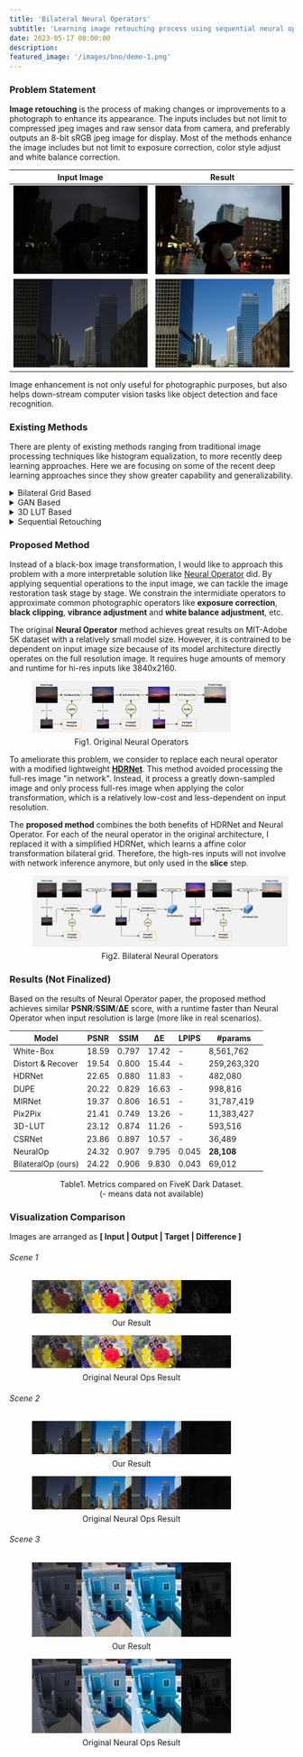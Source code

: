 ```yaml
---
title: 'Bilateral Neural Operators'
subtitle: 'Learning image retouching process using sequential neural operators in bilateral space.'
date: 2023-05-17 00:00:00
description: 
featured_image: '/images/bno/demo-1.png'
---
```


### Problem Statement
**Image retouching** is the process of making changes or improvements to a photograph to enhance its appearance. The inputs includes but not limit to compressed jpeg images and raw sensor data from camera, and preferably outputs an 8-bit sRGB jpeg image for display. Most of the methods enhance the image includes but not limit to exposure correction, color style adjust and white balance correction.

Input Image      |  Result
:-------------------------:|:-------------------------:
![](/images/bno/demo-1-in.png)   |  ![](/images/bno/demo-1-out.png)
![](/images/bno/demo-2-in.png)   |  ![](/images/bno/demo-2-out.png)

<!-- <figure style="width:70%">
  <img src="/images/bno/demo-1.png" alt="demo-1"/>
  <center>
  <figcaption style="margin-top:5px">Input Image | Output Image </figcaption>
  </center>
</figure>

<figure style="width:70%">
  <img src="/images/bno/demo-2.png" alt="demo-2"/>
  <center>
  <figcaption style="margin-top:5px">Input Image | Output Image </figcaption>
  </center>
</figure> -->

Image enhancement is not only useful for photographic purposes, but also helps down-stream computer vision tasks like object detection and face recognition.

### Existing Methods
There are plenty of existing methods ranging from traditional image processing techniques like histogram equalization, to more recently deep learning approaches. Here we are focusing on some of the recent deep learning approaches since they show greater capability and generalizability.

<details markdown="1"><summary>Bilateral Grid Based</summary>

<a name="HDRNetTag"></a>

[HDRNet](https://groups.csail.mit.edu/graphics/hdrnet/) originated from the technique (or data structure) named **Bilateral Grid**. Comparing to processing full resolution image, processing in bilateral space is faster and edge-aware. Bilateral grid is predicted using downsampled image (thus faster), and final output is [sliced](https://people.csail.mit.edu/sparis/publi/2007/siggraph/Chen_07_Bilateral_Grid.pdf) from the predicted grid using the full-res image to produce, without needing to feed the full-res image into the network. The benefit of this bilateral grid based approach is that it works fast and the runtime is less dependent on the input resolution.

</details>

<details markdown="1"><summary>GAN Based</summary>

GAN-based approach like [Pix2Pix](https://phillipi.github.io/pix2pix/) are really powerful for image generation or style transfer, but it lacks the capability to generate a visually smooth image. The results often comes with artifacts and it is generally unacceptable for photography applications. In addition, the model size of generative model is often large and cannot achieve real-time.

</details>

<details markdown="1"><summary>3D LUT Based</summary>

LUT-based approaches like [AdaInt](https://arxiv.org/pdf/2204.13983.pdf) and [3D LUT](https://arxiv.org/pdf/2009.14468.pdf) is a fast and visually smooth approach for image enhancement. It learns a 3D Look-up Tables (LUTs) for transfering the color in one space to the other. The learned Look-up Tables (LUTs) are a form of compact representation of color transfer just like bilateral grid. The downside of 3D LUT based methods is that they don't offer interpretable process of how model is modifying the photo, and the model size is relatively large compared to Neural Operators.

</details>

<details markdown="1"><summary>Sequential Retouching</summary>

[Neural Operator](https://arxiv.org/pdf/2207.08080.pdf) is a novel approach for image enhancement process. Specifically, it learns how human photographers process images by sequentially applying operators on an image. It's sequential processing makes the model more interpretable. However, the original paper's approach will suffer from the runtime performance if the input image is too large.

</details>

### Proposed Method
Instead of a black-box image transformation, I would like to approach this problem with a more interpretable solution like [Neural Operator](https://arxiv.org/pdf/2207.08080.pdf) did. By applying sequential operations to the input image, we can tackle the image restoration task stage by stage. We constrain the intermidiate operators to approximate common photographic operators like **exposure correction**, **black clipping**, **vibrance adjustment** and **white balance adjustment**, etc. 

The original **Neural Operator** method achieves great results on MIT-Adobe 5K dataset with a relatively small model size. However, it is contrained to be dependent on input image size because of its model architecture directly operates on the full resolution image. It requires huge amounts of memory and runtime for hi-res inputs like 3840x2160.

<figure style="width:70%">
  <img src="/images/bno/neural_ops_arch.jpg" alt="original neural op arch"/>
  <center>
  <figcaption style="margin-top:5px">Fig1. Original Neural Operators</figcaption>
  </center>
</figure>

To ameliorate this problem, we consider  to replace each neural operator with a modified lightweight [**HDRNet**](#HDRNetTag). This method avoided processing the full-res image "in network". Instead, it process a greatly down-sampled image and only process full-res image when applying the color transformation, which is a relatively low-cost and less-dependent on input resolution.

The **proposed method** combines the both benefits of HDRNet and Neural Operator. For each of the neural operator in the original architecture, I replaced it with a simplified HDRNet, which learns a affine color transformation bilateral grid. Therefore, the high-res inputs will not involve with network inference anymore, but only used in the **slice** step.

<figure style="width:90%">
  <img src="/images/bno/bilateral_ops_arch.jpg" alt="bilteral neural op arch"/>
  <center>
  <figcaption style="margin-top:5px">Fig2. Bilateral Neural Operators</figcaption>
  </center>
</figure>

### Results (Not Finalized)

Based on the results of Neural Operator paper, the proposed method achieves similar **PSNR**/**SSIM**/**ΔE** score, with a runtime faster than Neural Operator when input resolution is large (more like in real scenarios).

|    Model            | PSNR    | SSIM     | ΔE    | LPIPS | #params      |
|---------------------|---------|----------|-------|--------------|--------------|
| White-Box           |  18.59    |  0.797     | 17.42   | - |  8,561,762   |
| Distort & Recover   |  19.54    |  0.800     | 15.44   | - | 259,263,320 |
| HDRNet              |  22.65    |  0.880     | 11.83   | - | 482,080     |
| DUPE                |  20.22    |  0.829     | 16.63   | - | 998,816     |
| MIRNet              |  19.37    |  0.806     | 16.51   | - | 31,787,419  |
| Pix2Pix             |  21.41    |  0.749     | 13.26   | - | 11,383,427  |
| 3D-LUT              |  23.12    |  0.874     | 11.26   | - | 593,516     |
| CSRNet              |  23.86    |  0.897     | 10.57   | - | 36,489      |
| NeuralOp            |  24.32    |  0.907     | 9.795   |  0.045 | **28,108**   |
| BilateralOp (ours)  |  24.22    |  0.906       |  9.830    | 0.043     |  69,012      |

<figcaption style="text-align: center;">Table1. Metrics compared on FiveK Dark Dataset.</figcaption>
<figcaption style="text-align: center;">(- means data not available)</figcaption>


### Visualization Comparison
Images are arranged as **[ Input | Output | Target | Difference ]**
###### Scene 1
<figure style="width:70%">
  <img src="/images/bno/color-5.jpg" alt="color-5"/>
  <center>
  <figcaption style="margin-top:5px">Our Result</figcaption>
  </center>
</figure>

<figure style="width:70%">
  <img src="/images/bno/neurop-5.jpg" alt="neurop-5"/>
  <center>
  <figcaption style="margin-top:5px">Original Neural Ops Result</figcaption>
  </center>
</figure>

###### Scene 2
<figure style="width:70%">
  <img src="/images/bno/color-6.jpg" alt="color-6"/>
  <center>
  <figcaption style="margin-top:5px">Our Result</figcaption>
  </center>
</figure>

<figure style="width:70%">
  <img src="/images/bno/neurop-6.jpg" alt="neurop-6"/>
  <center>
  <figcaption style="margin-top:5px">Original Neural Ops Result</figcaption>
  </center>
</figure>

###### Scene 3
<figure style="width:70%">
  <img src="/images/bno/color-9.jpg" alt="color-9"/>
  <center>
  <figcaption style="margin-top:5px">Our Result</figcaption>
  </center>
</figure>

<figure style="width:70%">
  <img src="/images/bno/neurop-9.jpg" alt="neurop-9"/>
  <center>
  <figcaption style="margin-top:5px">Original Neural Ops Result</figcaption>
  </center>
</figure>